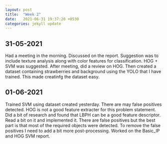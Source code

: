 ```yaml
---
layout: post
title:  "Week 2"
date:   2021-06-31 19:37:20 +0530
categories: jekyll update
---
```


## 31-05-2021

Had a meeting in the morning. Discussed on the report. Suggestion was to include texture analysis along with color features for classification. HOG + SVM was suggested. After meeting, did a review on HOG. Then created a dataset containing strawberries and background using the YOLO that I have trained. This made creatinfg the dataset easy.

## 01-06-2021

Trained SVM using dataset created yesterday. There are may false positives detected. HOG is not a good feature extracter for this problem statement. Did a bit of research and found that LBPH can be a good feature descriptor. Read a bit on it and implemented it. There are false positives but the best part is that most of the required objects were detected. To remove the false positives I need to add a bit more post-processing. Worked on the Basic_IP and HOG SVM report.
